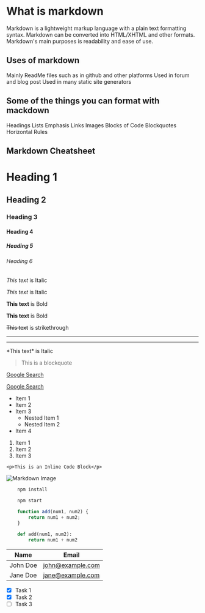 # What is markdown

Markdown is a lightweight markup language with a plain text formatting syntax.
Markdown can be converted into HTML/XHTML and other formats.
Markdown's main purposes is readability and ease of use.

## Uses of markdown

Mainly ReadMe files such as in github and other platforms
Used in forum and blog post
Used in many static site generators

## Some of the things you can format with mackdown

Headings
Lists
Emphasis
Links
Images
Blocks of Code
Blockquotes
Horizontal Rules

## Markdown Cheatsheet

<!-- Headings -->

# Heading 1

## Heading 2

### Heading 3

#### Heading 4

##### Heading 5

###### Heading 6

<!-- Italic -->

*This text* is Italic

_This text_ is Italic

<!-- Strong -->

**This text** is Bold

__This text__ is Bold

<!-- Strikethrough -->

~~This text~~ is strikethrough

<!-- Horizontal Rule -->
___
---

<!-- Esacping a special character -->
\*This text\* is Italic


<!-- Blockquote -->
> This is a blockquote

<!-- Links -->
[Google Search](www.google.com)
<!-- Links with title -->
[Google Search](www.google.com "Search Anything")


<!-- Unordered List -->
* Item 1
* Item 2
* Item 3
    * Nested Item 1
    * Nested Item 2
* Item 4


<!-- Ordered List -->
1. Item 1
1. Item 2
1. Item 3


<!-- Inline Code Block -->
`<p>This is an Inline Code Block</p>`


<!-- Image -->
![Markdown Image](https://markdown-here.com/img/icon256.png)



<!-- GITHUB MARKDOWN -->

<!-- Code Blocks -->
<!-- bash, javascript and python header tell github the  type of code that was written in it so that githug should nicely format the code base on the language -->
```bash
    npm install
    
    npm start
```

```javascript
    function add(num1, num2) {
        return num1 + num2;
    }
```

```python
    def add(num1, num2):
        return num1 + num2
```


<!-- Table -->
| Name      | Email             |
| ----------| ------------------|
| John Doe  | john@example.com  |
| Jane Doe  | jane@example.com  |


<!-- Task List -->
* [x] Task 1
* [x] Task 2
* [ ] Task 3